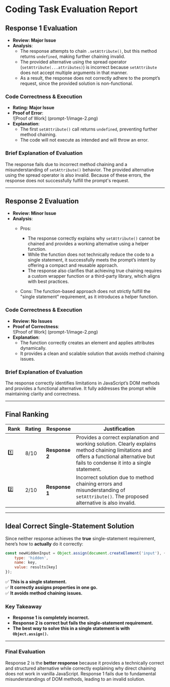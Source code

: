 # **Coding Task Evaluation Report**  

## **Response 1 Evaluation**  
- **Review: Major Issue**  
- **Analysis**:  
  - The response attempts to chain `.setAttribute()`, but this method returns `undefined`, making further chaining invalid.  
  - The provided alternative using the spread operator (`setAttribute(...attributes)`) is incorrect because `setAttribute` does not accept multiple arguments in that manner.  
  - As a result, the response does not correctly adhere to the prompt’s request, since the provided solution is non-functional.  

### **Code Correctness & Execution**  
- **Rating: Major Issue**  
- **Proof of Error**:  
  ![Proof of Work] (prompt-1/image-2.png)
- **Explanation**:  
  - The first `setAttribute()` call returns `undefined`, preventing further method chaining.  
  - The code will not execute as intended and will throw an error.  

### **Brief Explanation of Evaluation**  
The response fails due to incorrect method chaining and a misunderstanding of `setAttribute()` behavior. The provided alternative using the spread operator is also invalid. Because of these errors, the response does not successfully fulfill the prompt's request.  

---

## **Response 2 Evaluation**  
- **Review: Minor Issue**  
- **Analysis**: 
  - Pros:
    - The response correctly explains why `setAttribute()` cannot be chained and provides a working alternative using a helper function.  
    - While the function does not technically reduce the code to a single statement, it successfully meets the prompt’s intent by offering a compact and reusable approach.  
    - The response also clarifies that achieving true chaining requires a custom wrapper function or a third-party library, which aligns with best practices.  
  
  - Cons: The function-based approach does not strictly fulfill the "single statement" requirement, as it introduces a helper function.

### **Code Correctness & Execution**  
- **Review: No Issues**  
- **Proof of Correctness**:  
  ![Proof of Work] (prompt-1/image-2.png)
- **Explanation**:  
  - The function correctly creates an element and applies attributes dynamically.  
  - It provides a clean and scalable solution that avoids method chaining issues.  

### **Brief Explanation of Evaluation**  
The response correctly identifies limitations in JavaScript’s DOM methods and provides a functional alternative. It fully addresses the prompt while maintaining clarity and correctness.  

---

## **Final Ranking**  

| Rank | Rating | Response | Justification |
|------|--------|----------|---------------|
| 1️⃣ | 8/10 | **Response 2** | Provides a correct explanation and working solution. Clearly explains method chaining limitations and offers a functional alternative but fails to condense it into a single statement. |
| 2️⃣ | 2/10 | **Response 1** | Incorrect solution due to method chaining errors and misunderstanding of `setAttribute()`. The proposed alternative is also invalid. |

---

## **Ideal Correct Single-Statement Solution**  
Since neither response achieves the **true** single-statement requirement, here’s how to **actually** do it correctly:  

```javascript
const newHiddenInput = Object.assign(document.createElement('input'), {
    type: 'hidden',
    name: key,
    value: results[key]
});
```
✅ **This is a single statement.**  
✅ **It correctly assigns properties in one go.**  
✅ **It avoids method chaining issues.**  

### **Key Takeaway**
- **Response 1 is completely incorrect.**  
- **Response 2 is correct but fails the single-statement requirement.**  
- **The best way to solve this in a single statement is with `Object.assign()`.**  

---

### **Final Evaluation**  
Response 2 is the **better response** because it provides a technically correct and structured alternative while correctly explaining why direct chaining does not work in vanilla JavaScript. Response 1 fails due to fundamental misunderstandings of DOM methods, leading to an invalid solution.
